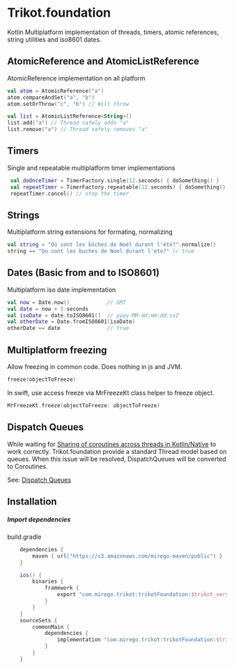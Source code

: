 # Trikot.foundation
Kotlin Multiplatform implementation of threads, timers, atomic references, string utilities and iso8601 dates.

## AtomicReference and AtomicListReference
AtomicReference implementation on all platform 
```kotlin
val atom = AtomicReference("a")
atom.compareAndSet("a", "b")
atom.setOrThrow("c", "b") // Will throw

val list = AtomicListReference<String>()
list.add("a") // Thread safely adds "a"
list.remove("a") // Thread safely removes "a"
```

## Timers
Single and repeatable multiplatform timer implementations

```kotlin
 val doOnceTimer = TimerFactory.single(12.seconds) { doSomething() }
 val repeatTimer = TimerFactory.repeatable(12.seconds) { doSomething() }
 repeatTimer.cancel() // stop the timer
```

## Strings
Multiplatform string extensions for formating, normalizing

```kotlin
val string = "Où sont les bûches de Noël durant l'été?".normalize()
string == "Ou sont les buches de Noel durant l'ete?" // true
```

## Dates (Basic from and to ISO8601)
Multiplatform iso date implementation

```kotlin
val now = Date.now()            // GMT
val date = now + 5.seconds
val isoDate = date.toISO8601()  // yyyy-MM-dd:mm:dd:ssZ
val otherDate = Date.fromISO8601(isoDate)
otherDate == date               // true
```

## Multiplatform freezing
Allow freezing in common code. Does nothing in js and JVM.

```kotlin
freeze(objectToFreeze)
```

In swift, use access freeze via MrFreezeKt class helper to freeze object.
```swift
MrFreezeKt.freeze(objectToFreeze: objectToFreeze)
```

## Dispatch Queues
While waiting for [Sharing of coroutines across threads in Kotlin/Native](https://github.com/Kotlin/kotlinx.coroutines/pull/1648) to work correctly. Trikot.foundation provide a standard Thread model based on queues. When this issue will be resolved, DispatchQueues will be converted to Coroutines.

See: [Dispatch Queues](./documentation/DISPATCH_QUEUES.md) 

## Installation
##### Import dependencies
build.gradle
```groovy
    dependencies {
        maven { url("https://s3.amazonaws.com/mirego-maven/public") }
    }

    ios() {
        binaries {
            framework {
                export "com.mirego.trikot:trikotFoundation:$trikot_version"
            }
        }
    }
    sourceSets {
        commonMain {
            dependencies {
                implementation "com.mirego.trikot:trikotFoundation:$trikot_version"
            }
        }
    }
```
